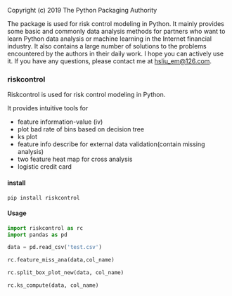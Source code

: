 

Copyright (c) 2019 The Python Packaging Authority

The package is used for risk control modeling in Python. 
It mainly provides some basic and commonly data analysis methods for partners who want to learn Python data analysis or machine learning in the Internet financial industry. 
It also contains a large number of solutions to the problems encountered by the authors in their daily work. 
I hope you can actively use it. 
If you have any questions, please contact me at hsliu_em@126.com.

### riskcontrol
Riskcontrol is used for risk control modeling in Python.
 
It provides intuitive tools for
- feature information-value (iv)
- plot bad rate of bins based on decision tree
- ks plot
- feature info describe for external data validation(contain missing analysis)
- two feature heat map for cross analysis
- logistic credit card

#### install
```
pip install riskcontrol
```

#### Usage
```python
import riskcontrol as rc
import pandas as pd

data = pd.read_csv('test.csv')

rc.feature_miss_ana(data,col_name) 

rc.split_box_plot_new(data, col_name) 

rc.ks_compute(data, col_name) 
```